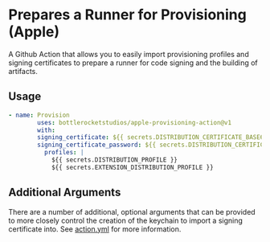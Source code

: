 # Prepares a Runner for Provisioning (Apple)

A Github Action that allows you to easily import provisioning profiles and signing certificates to prepare a runner for code signing and the building of artifacts.

## Usage

```yaml
- name: Provision
        uses: bottlerocketstudios/apple-provisioning-action@v1
        with:
        signing_certificate: ${{ secrets.DISTRIBUTION_CERTIFICATE_BASE64 }}
        signing_certificate_password: ${{ secrets.DISTRIBUTION_CERTIFICATE_PASSWORD }}
          profiles: |
          	${{ secrets.DISTRIBUTION_PROFILE }}
          	${{ secrets.EXTENSION_DISTRIBUTION_PROFILE }}
```

## Additional Arguments

There are a number of additional, optional arguments that can be provided to more closely control the creation of the keychain to import a signing certificate into. See [action.yml](action.yml) for more information.
